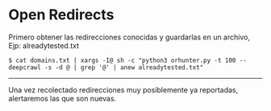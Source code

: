<h1>Open Redirects</h1>
<p>Primero obtener las redirecciones conocidas y guardarlas en un archivo, Ejp: alreadytested.txt</p>
<code>$ cat domains.txt | xargs -I@ sh -c "python3 orhunter.py -t 100 --deepcrawl -s -d @ | grep '@' | anew alreadytested.txt"</code>
<hr>
<p>Una vez recolectado redirecciones muy posiblemente ya reportadas, alertaremos las que son nuevas.</p>
